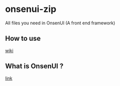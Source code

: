 # onsenui-zip
All files you need in OnsenUI (A front end framework)

## How to use
<a href="https://github.com/StevenZack/onsenui-zip/wiki/How-to-use">wiki</a>
## What is OnsenUI ?
<a href="https://onsen.io">link</a>

